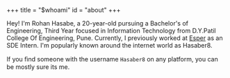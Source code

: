 +++
title = "$whoami"
id = "about"
+++

Hey! I'm Rohan Hasabe, a 20-year-old pursuing a Bachelor's of Engineering, Third Year focused in Information Technology from D.Y.Patil College Of Engineering, Pune. Currently, I previously worked at [Esper](https://www.esper.io) as an SDE Intern. I'm popularly known around the internet world as Hasaber8.

If you ﬁnd some­one with the user­name `Hasaber8` on any platform, you can be mostly sure its me.
